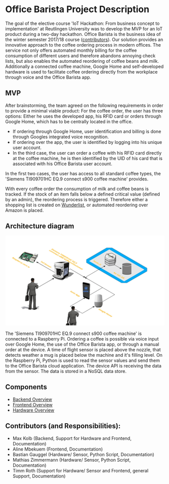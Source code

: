 # Office Barista Project Description
The goal of the elective course 'IoT Hackathon: From business concept to implementation' at Reutlingen University was to develop the MVP for an IoT product during a two-day hackathon.
Office Barista is the business idea of the winter semester 2017/18 course ([contributors](#contributors-and-responsibilities)). Our solution provides an innovative approach to the coffee ordering process in modern offices. The service not only offers automated monthly billing for the coffee consumption of different users and therefore abandons annoying check lists, but also enables the automated reordering of coffee beans and milk. Additionally a connected coffee machine, Google Home and self-developed hardware is used to facilitate coffee ordering directly from the workplace through voice and the Office Barista app.

## MVP
After brainstorming, the team agreed on the following requirements in order to provide a minimal viable product:
For the coffee order, the user has three options:
Either he uses the developed app, his RFID card or orders through Google Home, which has to be centrally located in the office.

* If ordering through Google Home, user identification and billing is done through Googles integrated voice recognition.
* If ordering over the app, the user is identified by logging into his unique user account.
* In the third case, the user can order a coffee with his RFID card directly at the coffee machine, he is then identified by the UID of his card that is associated with his Office Barista user account.

In the first two cases, the user has access to all standard coffee types, the 'Siemens TI909701HC EQ.9 connect s900 coffee machine' provides.

With every coffee order the consumption of milk and coffee beans is tracked. If the stock of an item falls below a defined critical value (defined by an admin), the reordering process is triggered.
Therefore either a shopping list is created on [Wunderlist](http://wunderlist.com), or automated reordering over Amazon is placed.

## Architecture diagram
![Architecture diagram](README/architecture_diagram.png)

The 'Siemens TI909701HC EQ.9 connect s900 coffee machine' is connected to a Raspberry Pi.
Ordering a coffee is possible via voice input over Google Home, the use of the Office Barista app, or through a manual order at the device.
A time of flight sensor is placed above the nozzle, that detects weather a mug is placed below the machine and it's filling level. On the Raspberry Pi, Python is used to read the sensor values and send them to the Office Barista cloud application.
The device API is receiving the data from the sensor. The data is stored in a NoSQL data store.

## Components
* [Backend Overview](https://github.com/gauggelb/Officebarista/tree/master/backend
 "Backend Overview")
* [Frontend Overview](https://github.com/gauggelb/Officebarista/tree/master/frontend
 "Frontend Overview")
* [Hardware Overview](https://github.com/gauggelb/Officebarista/tree/master/hardware
 "Hardware Overview")

## Contributors (and Responsibilities):
* Max Kolb (Backend, Support for Hardware and Frontend, Documentation)
* Aline Mbekuem (Frontend, Documentation)
* Bastian Gauggel (Hardware/ Sensor,  Python Script, Documentation)
* Mathias Zimmermann (Hardware/ Sensor, Python Script, Documentation)
* Timm Roth (Support for Hardware/ Sensor and Frontend, general Support, Documentation)
